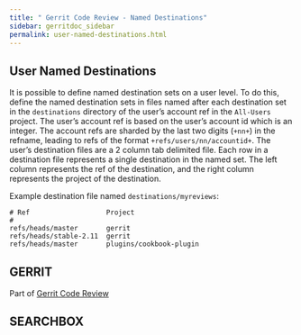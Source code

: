 ```yaml
---
title: " Gerrit Code Review - Named Destinations"
sidebar: gerritdoc_sidebar
permalink: user-named-destinations.html
---
```

## User Named Destinations

It is possible to define named destination sets on a user level. To do
this, define the named destination sets in files named after each
destination set in the `destinations` directory of the user’s account
ref in the `All-Users` project. The user’s account ref is based on the
user’s account id which is an integer. The account refs are sharded by
the last two digits (`+nn+`) in the refname, leading to refs of the
format `+refs/users/nn/accountid+`. The user’s destination files are a 2
column tab delimited file. Each row in a destination file represents a
single destination in the named set. The left column represents the ref
of the destination, and the right column represents the project of the
destination.

Example destination file named `destinations/myreviews`:

    # Ref                   Project
    #
    refs/heads/master       gerrit
    refs/heads/stable-2.11  gerrit
    refs/heads/master       plugins/cookbook-plugin

## GERRIT

Part of [Gerrit Code Review](index.html)

## SEARCHBOX

